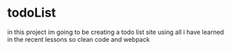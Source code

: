 # todoList

in this project im going to be creating a todo list site using all i have learned in the recent lessons so clean code and webpack